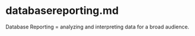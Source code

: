 databasereporting.md
====================

Database Reporting = analyzing and interpreting data for a broad audience.
